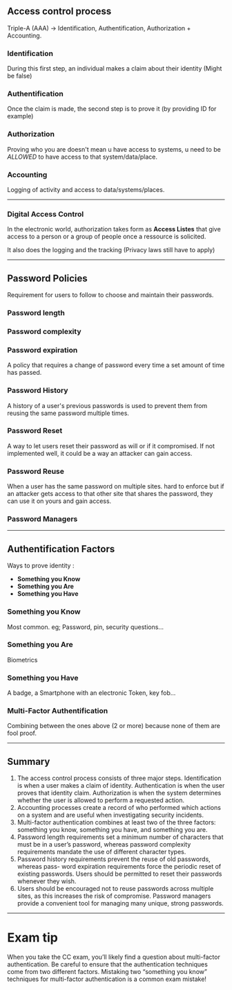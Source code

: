 
## Access control process
Triple-A (AAA) -> Identification, Authentification, Authorization + Accounting.


### Identification 
During this first step, an individual makes a claim about their identity (Might be false)

### Authentification
Once the claim is made, the second step is to prove it (by providing ID for example)

### Authorization
Proving who you are doesn't mean u have access to systems, u need to be *ALLOWED* to have access to that system/data/place.

### Accounting
Logging of activity and access to data/systems/places.

___
### Digital Access Control
In the electronic world, authorization takes form as **Access Listes** that give access to a person or a group of people once a ressource is solicited. 

It also does the logging and the tracking (Privacy laws still have to apply)

___
## Password Policies
Requirement for users to follow to choose and maintain their passwords.

### Password length
### Password complexity
### Password expiration
A policy that requires a change of password every time a set amount of time has passed.
### Password History
A history of a user's previous passwords is used to prevent them from reusing the same password multiple times.
### Password Reset
A way to let users reset their password as will or if it compromised. If not implemented well, it could be a way an attacker can gain access.
### Password Reuse
When a user has the same password on multiple sites. hard to enforce but if an attacker gets access to that other site that shares the password, they can use it on yours and gain access.
### Password Managers

___
## Authentification Factors
Ways to prove identity : 
- **Something you Know**
- **Something you Are**
- **Something you Have**

### Something you Know
Most common. eg; Password, pin, security questions...
### Something you Are
Biometrics
### Something you Have
A badge, a Smartphone with an electronic Token, key fob...

### Multi-Factor Authentification
Combining between the ones above (2 or more) because none of them are fool proof.
___
## Summary
1. The access control process consists of three major steps. Identification is when a user makes a claim of identity. Authentication is when the user proves that identity claim. Authorization is when the system determines whether the user is allowed to perform a requested action.
2. Accounting processes create a record of who performed which actions on a system and are useful when investigating security incidents. 
3. Multi-factor authentication combines at least two of the three factors: something you know, something you have, and something you are.
4. Password length requirements set a minimum number of characters that must be in a user’s password, whereas password complexity requirements mandate the use of different character types.
5. Password history requirements prevent the reuse of old passwords, whereas pass- word expiration requirements force the periodic reset of existing passwords. Users should be permitted to reset their passwords whenever they wish.
6. Users should be encouraged not to reuse passwords across multiple sites, as this increases the risk of compromise. Password managers provide a convenient tool for managing many unique, strong passwords.
--- 
# Exam tip
When you take the CC exam, you’ll likely find a question about multi-factor
authentication. Be careful to ensure that the authentication techniques come
from two different factors. Mistaking two “something you know” techniques for
multi-factor authentication is a common exam mistake!
 